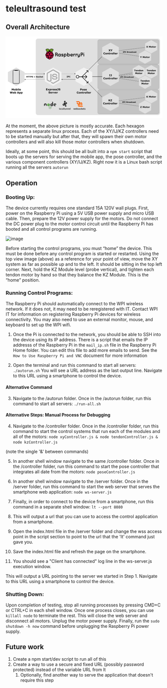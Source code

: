 # teleultrasound test

## Overall Architecture
![image](img/overall-architecture.png)

At the moment, the above picture is mostly accurate. Each hexagon represents a separate linux process. Each of the XY/IJ/KZ controllers need to be started manually but after that, they will spawn their own motor controllers and will also kill those motor controllers when shutdown.

Ideally, at some point, this should be all built into a `npm start` script that boots up the servers for serving the mobile app, the pose controller, and the various component controllers (XY/IJ/KZ). Right now it is a Linux bash script running all the servers ```autorun```

## Operation
### Booting Up:
The device currently requires one standard 15A 120V wall plugs. First, power on the Raspberry Pi using a 5V USB power supply and micro USB cable. Then, prepare the 12V power supply for the motors. Do not connect the DC power plug to the motor control circuit until the Raspberry Pi has booted and all control programs are running.

![image](https://user-images.githubusercontent.com/19738172/129607254-e39d3c3d-b691-46a6-8727-257d0b4834a5.png)


Before starting the control programs, you must “home” the device. This must be done before any control program is started or restarted. Using the top view image (above) as a reference for your point of view, move the XY system as far as possible up and to the left. It should be sitting in the top left corner. Next, hold the KZ Module level (probe vertical), and tighten each tendon motor by hand so that they balance the KZ Module. This is the “home” position.

### Running Control Programs:
The Raspberry Pi should automatically connect to the WPI wireless network. If it does not, it may need to be reregistered with IT. Contact WPI IT for information on registering Raspberry Pi devices for wireless connectivity. You may also need to use an external monitor, mouse, and keyboard to set up the WPI wifi.
1. Once the Pi is connected to the network, you should be able to SSH into the device using its IP address. There is a script that emails the IP addresss of the Raspberry Pi in the ```mail_ip.sh``` file in the Raspberry Pi Home folder. You can edit this file to add more emails to send. See the ``How to Use Raspberry Pi and VNC`` document for more information

2. Open the terminal and run this command to start all servers:
  ```./autorun.sh```
  You will see a URL address as the last output line. Navigate to this URL using a smartphone to control the device.
  
#### Alternative Command

3. Navigate to the /autorun folder. Once in the /autorun folder, run this command to start all servers:
  ```./run-all.sh``` 

#### Alternative Steps: Manual Process for Debugging

4. Navigate to the /controller folder. Once in the /controller folder, run this command to start the control systems that run each of the modules and all of the motors:
  ```node xyController.js & node tendonController.js & node kzController.js```

  (note the single '&' between commands)

5. In another shell window navigate to the same /controller folder. Once in the /controller folder, run this command to start the pose controller that integrates all date from the motors:
  ```node poseController.js```

6. In another shell window navigate to the /server folder. Once in the /server folder, run this command to start the web server that serves the smartphone web application:
  ```node ws-server.js```

7. Finally, in order to connect to the device from a smartphone, run this command in a separate shell window:
  `lt --port 8080`

  1. This will output a url that you can use to access the control application from a smartphone. 
  2. Open the index.html file in the /server folder and change the wss access point in the script section to point to the url that the 'lt' command just gave you.
  3. Save the index.html file and refresh the page on the smartphone.
  4. You should see a "Client has connected" log line in the ws-server.js execution window.

This will output a URL pointing to the server we started in Step 1. Navigate to this URL using a smartphone to control the device.

### Shutting Down:
Upon completion of testing, stop all running processes by pressing CMD+C or CTRL+C in each shell window. Once one process closes, you can use ```killall node``` to terminate the rest. This will close the web server and disconnect all motors. Unplug the motor power supply. Finally, run the `sudo shutdown -h now` command before unplugging the Raspberry Pi power supply.


## Future work

1. Create a npm start/dev script to run all of this
2. Create a way to use a secure and fixed URL (possibly password protected) instead of the variable URL from lt
   1. Optionally, find another way to serve the application that doesn't require this step
